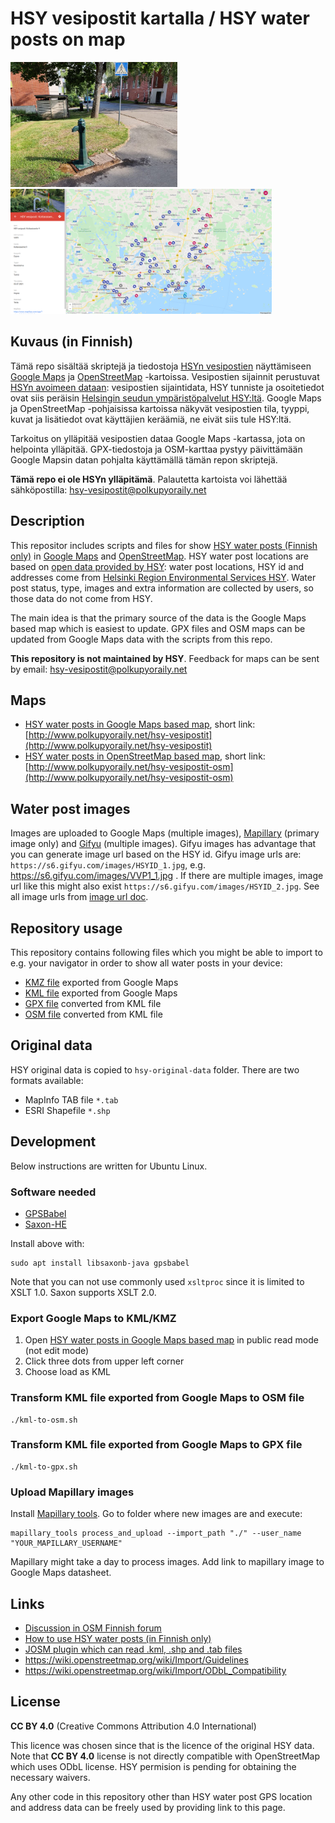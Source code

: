 # HSY vesipostit kartalla / HSY water posts on map

<kbd><img src="images/promo/water-post-helsinki.jpg" alt="Vesiposti Helsingissä" height="200" /></kbd> <kbd><img src="images/promo/google-maps-screenshot.png" alt="Google Maps" height="200" /></kbd> 

## Kuvaus (in Finnish)

Tämä repo sisältää skriptejä ja tiedostoja [HSYn vesipostien](http://www.polkupyoraily.net/wiki/Vesipostit) näyttämiseen [Google Maps](https://www.google.com/maps/d/viewer?mid=1WeNhhtc9n4ypJ_X3bz5KpLppR5JNsk9A&usp=sharing) ja [OpenStreetMap](http://u.osmfr.org/m/635042/) -kartoissa.
Vesipostien sijainnit perustuvat [HSYn avoimeen dataan](https://www.hsy.fi/ymparistotieto/avoindata/avoin-data---sivut/paakaupunkiseudun-vesipostit/): vesipostien sijaintidata, HSY tunniste ja osoitetiedot ovat siis peräisin [Helsingin seudun ympäristöpalvelut HSY:ltä](https://www.hsy.fi/). Google Maps ja OpenStreetMap -pohjaisissa kartoissa näkyvät vesipostien tila, tyyppi, kuvat ja lisätiedot ovat käyttäjien keräämiä, ne eivät siis tule HSY:ltä.

Tarkoitus on ylläpitää vesipostien dataa Google Maps -kartassa, jota on helpointa ylläpitää. GPX-tiedostoja ja OSM-karttaa pystyy päivittämään Google Mapsin datan pohjalta käyttämällä tämän repon skriptejä.

**Tämä repo ei ole HSYn ylläpitämä**. Palautetta kartoista voi lähettää sähköpostilla: hsy-vesipostit@polkupyoraily.net

## Description

This repositor includes scripts and files for show [HSY water posts (Finnish only)](http://www.polkupyoraily.net/wiki/Vesipostit) in [Google Maps](https://www.google.com/maps/d/viewer?mid=1WeNhhtc9n4ypJ_X3bz5KpLppR5JNsk9A&usp=sharing) and [OpenStreetMap](http://u.osmfr.org/m/635042/). HSY water post locations are based on [open data provided by HSY](https://www.hsy.fi/ymparistotieto/avoindata/avoin-data---sivut/paakaupunkiseudun-vesipostit/): water post locations, HSY id and addresses come from [Helsinki Region Environmental Services HSY](https://www.hsy.fi/en/). Water post status, type, images and extra information are collected by users, so those data do not come from HSY.

The main idea is that the primary source of the data is the Google Maps based map which is easiest to update. GPX files and OSM maps can be updated from Google Maps data with the scripts from this repo.

**This repository is not maintained by HSY**. Feedback for maps can be sent by email: hsy-vesipostit@polkupyoraily.net

## Maps

* [HSY water posts in Google Maps based map](https://www.google.com/maps/d/viewer?mid=1WeNhhtc9n4ypJ_X3bz5KpLppR5JNsk9A&usp=sharing), short link: [http://www.polkupyoraily.net/hsy-vesipostit](http://www.polkupyoraily.net/hsy-vesipostit)
* [HSY water posts in OpenStreetMap based map](http://u.osmfr.org/m/635042/), short link: [http://www.polkupyoraily.net/hsy-vesipostit-osm](http://www.polkupyoraily.net/hsy-vesipostit-osm)

## Water post images

Images are uploaded to Google Maps (multiple images), [Mapillary](https://www.mapillary.com/) (primary image only) and [Gifyu](https://gifyu.com/album/gMS) (multiple images). Gifyu images has advantage that you can generate image url based on the HSY id. Gifyu image urls are: `https://s6.gifyu.com/images/HSYID_1.jpg`, e.g. https://s6.gifyu.com/images/VVP1_1.jpg . If there are multiple images, image url like this might also exist `https://s6.gifyu.com/images/HSYID_2.jpg`. See all image urls from [image url doc](./image-urls.md).

## Repository usage

This repository contains following files which you might be able to import to e.g. your navigator in order to show all water posts in your device:
* [KMZ file](google-maps-export.kmz) exported from Google Maps
* [KML file](google-maps-export.kml) exported from Google Maps
* [GPX file](google-maps-export.gpx) converted from KML file
* [OSM file](google-maps-export.osm) converted from KML file

## Original data

HSY original data is copied to `hsy-original-data` folder. There are two formats available:
* MapInfo TAB file `*.tab`
* ESRI Shapefile `*.shp`

## Development

Below instructions are written for Ubuntu Linux.

### Software needed

* [GPSBabel](http://www.gpsbabel.org/index.html)
* [Saxon-HE](https://www.saxonica.com/download/java.xml)

Install above with:
```
sudo apt install libsaxonb-java gpsbabel
```

Note that you can not use commonly used `xsltproc` since it is limited to XSLT 1.0. Saxon supports XSLT 2.0.

### Export Google Maps to KML/KMZ

1. Open [HSY water posts in Google Maps based map](https://www.google.com/maps/d/viewer?mid=1WeNhhtc9n4ypJ_X3bz5KpLppR5JNsk9A&usp=sharing) in public read mode (not edit mode)
2. Click three dots from upper left corner
3. Choose load as KML

### Transform KML file exported from Google Maps to OSM file

```
./kml-to-osm.sh
```

### Transform KML file exported from Google Maps to GPX file

```
./kml-to-gpx.sh
```

### Upload Mapillary images

Install [Mapillary tools](https://github.com/mapillary/mapillary_tools). Go to folder where new images are and execute:
```
mapillary_tools process_and_upload --import_path "./" --user_name "YOUR_MAPILLARY_USERNAME"
```

Mapillary might take a day to process images. Add link to mapillary image to Google Maps datasheet.

## Links

* [Discussion in OSM Finnish forum](https://forum.openstreetmap.org/viewtopic.php?id=73183)
* [How to use HSY water posts (in Finnish only)](http://www.polkupyoraily.net/wiki/Vesipostit)
* [JOSM plugin which can read .kml, .shp and .tab files](https://wiki.openstreetmap.org/wiki/JOSM/Plugins/OpenData)
* https://wiki.openstreetmap.org/wiki/Import/Guidelines
* https://wiki.openstreetmap.org/wiki/Import/ODbL_Compatibility

## License

**CC BY 4.0** (Creative Commons Attribution 4.0 International)

This licence was chosen since that is the licence of the original HSY data. Note that **CC BY 4.0** license is not directly compatible with OpenStreetMap which
uses ODbL license. HSY permision is pending for obtaining the necessary waivers. 

Any other code in this repository other than HSY water post GPS location and address data can be freely used by providing link to this page.
